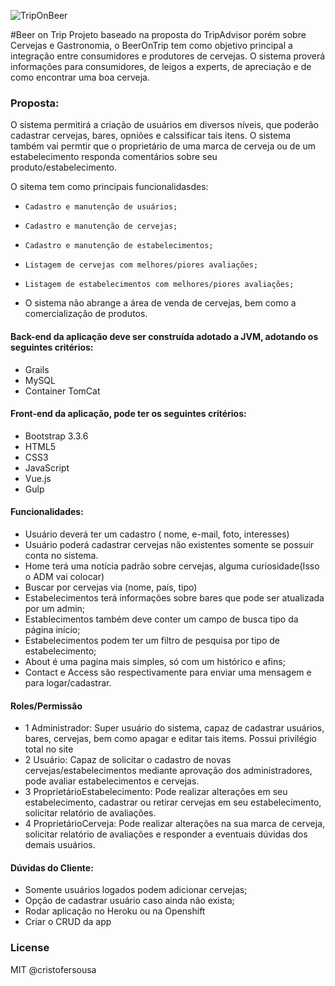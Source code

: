 ![TripOnBeer](https://github.com/cristofersousa/TripOnBeer/blob/master/beerontrip1.png)

#Beer on Trip
Projeto baseado na proposta do TripAdvisor porém sobre Cervejas e Gastronomia, o BeerOnTrip tem como objetivo principal a integração entre consumidores e produtores de cervejas. O sistema proverá informações para consumidores, de leigos a experts, de apreciação e de como encontrar uma boa cerveja.

### Proposta:
O sistema permitirá a criação de usuários em diversos níveis, que poderão cadastrar cervejas, bares, opniões e calssificar tais itens. O sistema também vai permtir que o proprietário de uma marca de cerveja ou de um estabelecimento responda comentários sobre seu produto/estabelecimento.

O sitema tem como principais funcionalidasdes:
  - 	Cadastro e manutenção de usuários;
  - 	Cadastro e manutenção de cervejas;
  - 	Cadastro e manutenção de estabelecimentos;
  - 	Listagem de cervejas com melhores/piores avaliações;
  - 	Listagem de estabelecimentos com melhores/piores avaliações;
  -  O sistema não abrange a área de venda de cervejas, bem como a comercialização de produtos.

#### Back-end da aplicação deve ser construída adotado a JVM, adotando os seguintes critérios:

* Grails
* MySQL
* Container TomCat

#### Front-end da aplicação, pode ter os seguintes critérios:

* Bootstrap 3.3.6
* HTML5
* CSS3
* JavaScript
* Vue.js
* Gulp

#### Funcionalidades:

* Usuário deverá ter um cadastro ( nome, e-mail, foto, interesses)
* Usuário poderá cadastrar cervejas não existentes somente se possuir conta no sistema.
* Home terá uma notícia padrão sobre cervejas, alguma curiosidade(Isso o ADM vai colocar)
* Buscar por cervejas via (nome, país, tipo)
* Estabelecimentos terá informações sobre bares que pode ser atualizada por um admin;
* Establecimentos também deve conter um campo de busca tipo da página início;
* Estabelecimentos podem ter um filtro de pesquisa por tipo de estabelecimento;
* About é uma pagina mais simples, só com um histórico e afins;
* Contact e Access são respectivamente para enviar uma mensagem e para logar/cadastrar.

#### Roles/Permissão

- 1	Administrador: Super usuário do sistema, capaz de cadastrar usuários, bares, cervejas, bem como apagar e editar tais items. Possui privilégio total no site
- 2	Usuário: Capaz de solicitar o cadastro de novas cervejas/estabelecimentos mediante aprovação dos administradores, pode avaliar estabelecimentos e cervejas.
- 3	ProprietárioEstabelecimento: Pode realizar alterações em seu estabelecimento, cadastrar ou retirar cervejas em seu estabelecimento, solicitar relatório de avaliações.
- 4	ProprietárioCerveja: Pode realizar alterações na sua marca de cerveja, solicitar relatório de avaliações e responder a eventuais dúvidas dos demais usuários.


#### Dúvidas do Cliente:

- Somente usuários logados podem adicionar cervejas;
- Opção de cadastrar usuário caso ainda não exista;
- Rodar aplicação no Heroku ou na Openshift
- Criar o CRUD da app

### License

MIT @cristofersousa
